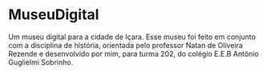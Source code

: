 # MuseuDigital
Um museu digital para a cidade de Içara. Esse museu foi feito em conjunto com a disciplina de história, orientada pelo professor Natan de Oliveira Rezende e desenvolvido por mim, para turma 202, do colégio E.E.B Antônio Guglielmi Sobrinho.
